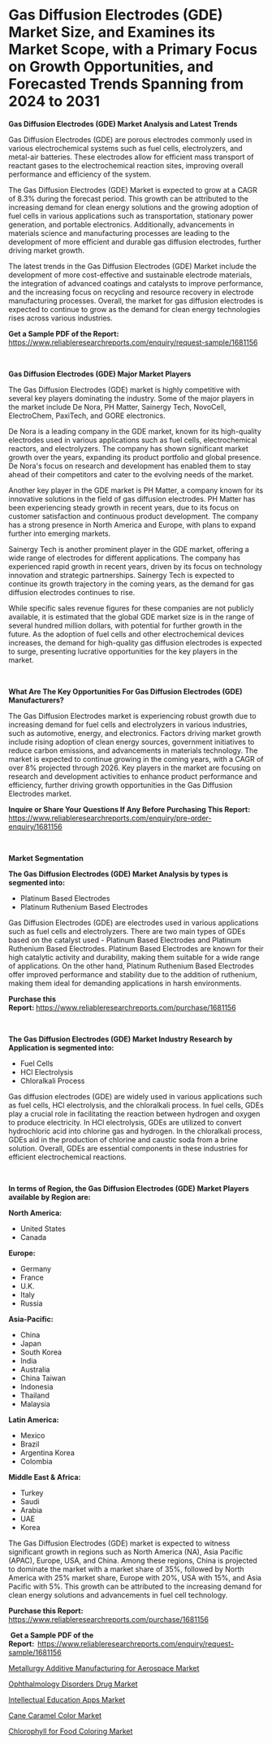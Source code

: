 <p><h1>Gas Diffusion Electrodes (GDE) Market Size, and Examines its Market Scope, with a Primary Focus on Growth Opportunities, and Forecasted Trends Spanning from 2024 to 2031</h1></p><p><strong>Gas Diffusion Electrodes (GDE) Market Analysis and Latest Trends</strong></p>
<p><p>Gas Diffusion Electrodes (GDE) are porous electrodes commonly used in various electrochemical systems such as fuel cells, electrolyzers, and metal-air batteries. These electrodes allow for efficient mass transport of reactant gases to the electrochemical reaction sites, improving overall performance and efficiency of the system.</p><p>The Gas Diffusion Electrodes (GDE) Market is expected to grow at a CAGR of 8.3% during the forecast period. This growth can be attributed to the increasing demand for clean energy solutions and the growing adoption of fuel cells in various applications such as transportation, stationary power generation, and portable electronics. Additionally, advancements in materials science and manufacturing processes are leading to the development of more efficient and durable gas diffusion electrodes, further driving market growth.</p><p>The latest trends in the Gas Diffusion Electrodes (GDE) Market include the development of more cost-effective and sustainable electrode materials, the integration of advanced coatings and catalysts to improve performance, and the increasing focus on recycling and resource recovery in electrode manufacturing processes. Overall, the market for gas diffusion electrodes is expected to continue to grow as the demand for clean energy technologies rises across various industries.</p></p>
<p><strong>Get a Sample PDF of the Report:&nbsp;</strong> <a href="https://www.reliableresearchreports.com/enquiry/request-sample/1681156">https://www.reliableresearchreports.com/enquiry/request-sample/1681156</a></p>
<p>&nbsp;</p>
<p><strong>Gas Diffusion Electrodes (GDE) Major Market Players</strong></p>
<p><p>The Gas Diffusion Electrodes (GDE) market is highly competitive with several key players dominating the industry. Some of the major players in the market include De Nora, PH Matter, Sainergy Tech, NovoCell, ElectroChem, PaxiTech, and GORE electronics.</p><p>De Nora is a leading company in the GDE market, known for its high-quality electrodes used in various applications such as fuel cells, electrochemical reactors, and electrolyzers. The company has shown significant market growth over the years, expanding its product portfolio and global presence. De Nora's focus on research and development has enabled them to stay ahead of their competitors and cater to the evolving needs of the market.</p><p>Another key player in the GDE market is PH Matter, a company known for its innovative solutions in the field of gas diffusion electrodes. PH Matter has been experiencing steady growth in recent years, due to its focus on customer satisfaction and continuous product development. The company has a strong presence in North America and Europe, with plans to expand further into emerging markets.</p><p>Sainergy Tech is another prominent player in the GDE market, offering a wide range of electrodes for different applications. The company has experienced rapid growth in recent years, driven by its focus on technology innovation and strategic partnerships. Sainergy Tech is expected to continue its growth trajectory in the coming years, as the demand for gas diffusion electrodes continues to rise.</p><p>While specific sales revenue figures for these companies are not publicly available, it is estimated that the global GDE market size is in the range of several hundred million dollars, with potential for further growth in the future. As the adoption of fuel cells and other electrochemical devices increases, the demand for high-quality gas diffusion electrodes is expected to surge, presenting lucrative opportunities for the key players in the market.</p></p>
<p>&nbsp;</p>
<p><strong>What Are The Key Opportunities For Gas Diffusion Electrodes (GDE) Manufacturers?</strong></p>
<p><p>The Gas Diffusion Electrodes market is experiencing robust growth due to increasing demand for fuel cells and electrolyzers in various industries, such as automotive, energy, and electronics. Factors driving market growth include rising adoption of clean energy sources, government initiatives to reduce carbon emissions, and advancements in materials technology. The market is expected to continue growing in the coming years, with a CAGR of over 8% projected through 2026. Key players in the market are focusing on research and development activities to enhance product performance and efficiency, further driving growth opportunities in the Gas Diffusion Electrodes market.</p></p>
<p><strong>Inquire or Share Your Questions If Any Before Purchasing This Report:</strong> <a href="https://www.reliableresearchreports.com/enquiry/pre-order-enquiry/1681156">https://www.reliableresearchreports.com/enquiry/pre-order-enquiry/1681156</a></p>
<p>&nbsp;</p>
<p><strong>Market Segmentation</strong></p>
<p><strong>The Gas Diffusion Electrodes (GDE) Market Analysis by types is segmented into:</strong></p>
<p><ul><li>Platinum Based Electrodes</li><li>Platinum Ruthenium Based Electrodes</li></ul></p>
<p><p>Gas Diffusion Electrodes (GDE) are electrodes used in various applications such as fuel cells and electrolyzers. There are two main types of GDEs based on the catalyst used - Platinum Based Electrodes and Platinum Ruthenium Based Electrodes. Platinum Based Electrodes are known for their high catalytic activity and durability, making them suitable for a wide range of applications. On the other hand, Platinum Ruthenium Based Electrodes offer improved performance and stability due to the addition of ruthenium, making them ideal for demanding applications in harsh environments.</p></p>
<p><strong>Purchase this Report:&nbsp;</strong><a href="https://www.reliableresearchreports.com/purchase/1681156">https://www.reliableresearchreports.com/purchase/1681156</a></p>
<p>&nbsp;</p>
<p><strong>The Gas Diffusion Electrodes (GDE) Market Industry Research by Application is segmented into:</strong></p>
<p><ul><li>Fuel Cells</li><li>HCl Electrolysis</li><li>Chloralkali Process</li></ul></p>
<p><p>Gas diffusion electrodes (GDE) are widely used in various applications such as fuel cells, HCl electrolysis, and the chloralkali process. In fuel cells, GDEs play a crucial role in facilitating the reaction between hydrogen and oxygen to produce electricity. In HCl electrolysis, GDEs are utilized to convert hydrochloric acid into chlorine gas and hydrogen. In the chloralkali process, GDEs aid in the production of chlorine and caustic soda from a brine solution. Overall, GDEs are essential components in these industries for efficient electrochemical reactions.</p></p>
<p>&nbsp;</p>
<p><strong>In terms of Region, the Gas Diffusion Electrodes (GDE) Market Players available by Region are:</strong></p>
<p>
    <p> <strong> North America: </strong>
        <ul>
            <li>United States</li>
            <li>Canada</li>
        </ul>
        </p> 
    <p> <strong> Europe: </strong>
        <ul>
            <li>Germany</li>
            <li>France</li>
            <li>U.K.</li>
            <li>Italy</li>
            <li>Russia</li>
        </ul>
        </p> 
    <p> <strong> Asia-Pacific: </strong>
        <ul>
            <li>China</li>
            <li>Japan</li>
            <li>South Korea</li>
            <li>India</li>
            <li>Australia</li>
            <li>China Taiwan</li>
            <li>Indonesia</li>
            <li>Thailand</li>
            <li>Malaysia</li>
        </ul>
        </p> 
    <p> <strong> Latin America: </strong>
        <ul>
            <li>Mexico</li>
            <li>Brazil</li>
            <li>Argentina Korea</li>
            <li>Colombia</li>
        </ul>
        </p> 
    <p> <strong> Middle East & Africa: </strong>
        <ul>
            <li>Turkey</li>
            <li>Saudi</li>
            <li>Arabia</li>
            <li>UAE</li>
            <li>Korea</li>
        </ul>
    </p>
    </p>
<p><p>The Gas Diffusion Electrodes (GDE) market is expected to witness significant growth in regions such as North America (NA), Asia Pacific (APAC), Europe, USA, and China. Among these regions, China is projected to dominate the market with a market share of 35%, followed by North America with 25% market share, Europe with 20%, USA with 15%, and Asia Pacific with 5%. This growth can be attributed to the increasing demand for clean energy solutions and advancements in fuel cell technology.</p></p>
<p><strong>Purchase this Report: </strong><a href="https://www.reliableresearchreports.com/purchase/1681156">https://www.reliableresearchreports.com/purchase/1681156</a></p>
<p>&nbsp;<strong>Get a Sample PDF of the Report:&nbsp;&nbsp;</strong><a href="https://www.reliableresearchreports.com/enquiry/request-sample/1681156">https://www.reliableresearchreports.com/enquiry/request-sample/1681156</a></p>
<p><strong></strong></p>
<p><p><a href="https://medium.com/@twiladurgan_88301/metallurgy-additive-manufacturing-for-aerospace-market-competitive-analysis-market-trends-and-c1059a3f45d8">Metallurgy Additive Manufacturing for Aerospace Market</a></p><p><a href="https://medium.com/@twiladurgan_88301/ophthalmology-disorders-drug-market-analysis-its-cagr-market-segmentation-and-global-industry-51ed8830a826">Ophthalmology Disorders Drug Market</a></p><p><a href="https://medium.com/@twiladurgan_88301/intellectual-education-apps-market-analysis-and-sze-forecasted-for-period-from-2024-to-2031-6ab9726bc012">Intellectual Education Apps Market</a></p><p><a href="https://github.com/guneycigdem35/Market-Research-Report-List-2/blob/main/cane-caramel-color-market.md">Cane Caramel Color Market</a></p><p><a href="https://github.com/Paul14Anderson63/Market-Research-Report-List-2/blob/main/chlorophyll-for-food-coloring-market.md">Chlorophyll for Food Coloring Market</a></p></p>